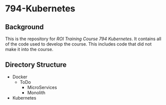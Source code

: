 # 794-Kubernetes
## Background
This is the repository for *ROI Training Course 794 Kubernetes*. It contains all of the code used to develop the course. This includes
code that did not make it into the course.

## Directory Structure
* Docker
  * ToDo
    * MicroServices
    * Monolith
* Kubernetes
